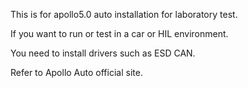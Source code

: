 This is for apollo5.0 auto installation for laboratory test.

If you want to run or test in a car or HIL environment.

You need to install drivers such as ESD CAN.

Refer to Apollo Auto official site.

